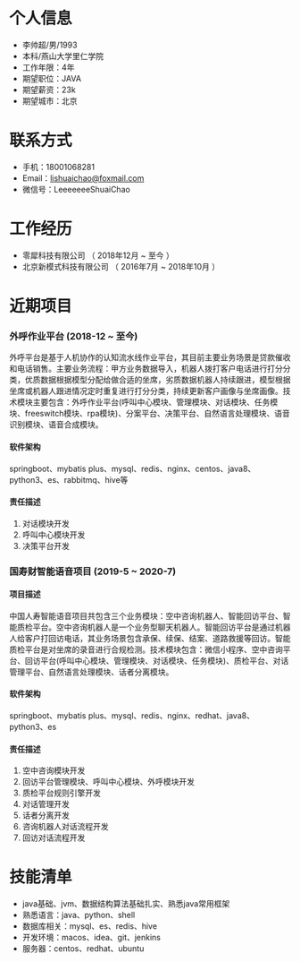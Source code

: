 # 个人信息

- 李帅超/男/1993 
- 本科/燕山大学里仁学院 
- 工作年限：4年
- 期望职位：JAVA
- 期望薪资：23k
- 期望城市：北京

# 联系方式

- 手机：18001068281
- Email：lishuaichao@foxmail.com
- 微信号：LeeeeeeeShuaiChao

# 工作经历

- 零犀科技有限公司 （ 2018年12月 ~ 至今 ）
- 北京新模式科技有限公司 （ 2016年7月 ~ 2018年10月 ）

# 近期项目

### 外呼作业平台 (2018-12 ~ 至今)

外呼平台是基于人机协作的认知流水线作业平台，其目前主要业务场景是贷款催收和电话销售。主要业务流程：甲方业务数据导入，机器人拨打客户电话进行打分分类，优质数据根据模型分配给做合适的坐席，劣质数据机器人持续跟进，模型根据坐席或机器人跟进情况定时重复进行打分分类，持续更新客户画像与坐席画像。技术模块主要包含：外呼作业平台(呼叫中心模块、管理模块、对话模块、任务模块、freeswitch模块、rpa模块)、分案平台、决策平台、自然语言处理模块、语音识别模块、语音合成模块。

#### 软件架构

springboot、mybatis plus、mysql、redis、nginx、centos、java8、python3、es、rabbitmq、hive等

#### 责任描述

1. 对话模块开发
2. 呼叫中心模块开发
3. 决策平台开发

### 国寿财智能语音项目 (2019-5 ~ 2020-7)

#### 项目描述

中国人寿智能语音项目共包含三个业务模块：空中咨询机器人、智能回访平台、智能质检平台。空中咨询机器人是一个业务型聊天机器人。智能回访平台是通过机器人给客户打回访电话，其业务场景包含承保、续保、结案、道路救援等回访。智能质检平台是对坐席的录音进行合规检测。技术模块包含：微信小程序、空中咨询平台、回访平台(呼叫中心模块、管理模块、对话模块、任务模块)、质检平台、对话管理平台、自然语言处理模块、话者分离模块。

#### 软件架构

springboot、mybatis plus、mysql、redis、nginx、redhat、java8、python3、es

#### 责任描述

1. 空中咨询模块开发
2. 回访平台管理模块、呼叫中心模块、外呼模块开发
3. 质检平台规则引擎开发
4. 对话管理开发
5. 话者分离开发
6. 咨询机器人对话流程开发
7. 回访对话流程开发

# 技能清单

- java基础、jvm、数据结构算法基础扎实、熟悉java常用框架
- 熟悉语言：java、python、shell
- 数据库相关：mysql、es、redis、hive
- 开发环境：macos、idea、git、jenkins
- 服务器：centos、redhat、ubuntu
